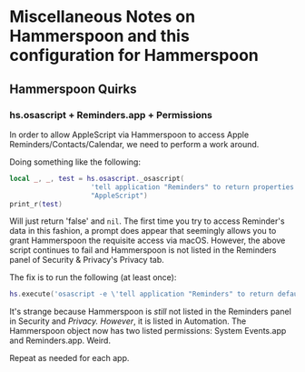 # Miscellaneous Notes on Hammerspoon and this configuration for Hammerspoon

## Hammerspoon Quirks

### hs.osascript + Reminders.app + Permissions

In order to allow AppleScript via Hammerspoon to access Apple Reminders/Contacts/Calendar, we need to perform a work around.

Doing something like the following:

```lua
local _, _, test = hs.osascript._osascript(
                    'tell application "Reminders" to return properties of lists',
                    "AppleScript")
print_r(test)
```

Will just return 'false' and `nil`. The first time you try to access Reminder's data in this fashion, a prompt does appear that seemingly allows you to grant Hammerspoon the requisite access via macOS. However, the above script continues to fail and Hammerspoon is not listed in the Reminders panel of Security & Privacy's Privacy tab.

The fix is to run the following (at least once):

```lua
hs.execute('osascript -e \'tell application "Reminders" to return default account\'')
```

It's strange because Hammerspoon is _still_ not listed in the Reminders panel in Security and _Privacy. However_, it is listed in Automation. The Hammerspoon object now has two listed permissions: System Events.app and Reminders.app. Weird.

Repeat as needed for each app.
